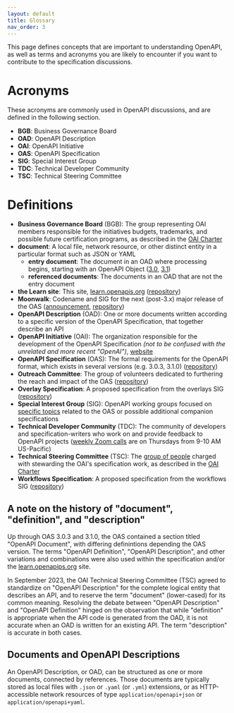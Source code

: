 ```yaml
---
layout: default
title: Glossary
nav_order: 3
---
```


This page defines concepts that are important to understanding OpenAPI, as well as terms and acronyms you are likely to encounter if you want to contribute to the specification discussions.

# Acronyms

These acronyms are commonly used in OpenAPI discussions, and are defined in the following section.

- **BGB**: Business Governance Board
- **OAD**: OpenAPI Description
- **OAI**: OpenAPI Initiative
- **OAS**: OpenAPI Specification
- **SIG**: Special Interest Group
- **TDC**: Technical Developer Community
- **TSC**: Technical Steering Committee

# Definitions

- **Business Governance Board** (BGB): The group representing OAI members responsible for the initiatives budgets, trademarks, and possible future certification programs, as described in the [OAI Charter](https://www.openapis.org/participate/how-to-contribute/governance)
- **document**: A local file, network resource, or other distinct entity in a particular format such as JSON or YAML
  - **entry document**: The document in an OAD where processing begins, starting with an OpenAPI Object ([3.0](https://spec.openapis.org/oas/v3.0.3#openapi-object), [3.1](https://spec.openapis.org/oas/v3.1.0#openapi-object))
  - **referenced documents**: The documents in an OAD that are not the entry document
- **the Learn site**: This site, [learn.openapis.org](learn.openapis.org) ([repository](https://github.com/OAI/learn.openapis.org))
- **Moonwalk**: Codename and SIG for the next (post-3.x) major release of the OAS ([announcement](https://www.openapis.org/blog/2023/12/06/openapi-moonwalk-2024), [repository](https://github.com/OAI/sig-moonwalk))
- **OpenAPI Description** (OAD): One or more documents written according to a specific version of the OpenAPI Specification, that together describe an API
- **OpenAPI Initiative** (OAI): The organization responsible for the development of the OpenAPI Specification _(not to be confused with the unrelated and more recent "OpenAI")_, [website](https://openapis.org/)
- **OpenAPI Specification** (OAS): The formal requirements for the OpenAPI format, which exists in several versions (e.g. 3.0.3, 3.1.0) ([repository](https://github.com/OAI/OpenAPI-Specification))
- **Outreach Committee**: The group of volunteers dedicated to furthering the reach and impact of the OAS ([repository](https://github.com/OAI/Outreach))
- **Overlay Specification**: A proposed specification from the overlays SIG ([repository](https://github.com/OAI/Overlay-Specification))
- **Special Interest Group** (SIG): OpenAPI working groups focused on [specific topics](https://github.com/OAI/OpenAPI-Specification/blob/main/SPECIAL_INTEREST_GROUPS.md) related to the OAS or possible additional companion specifications
- **Technical Developer Community** (TDC): The community of developers and specification-writers who work on and provide feedback to OpenAPI projects ([weekly Zoom calls](https://github.com/OAI/OpenAPI-Specification/issues?q=is%3Aissue+is%3Aopen+%22Open+Community+%28TDC%29+Meeting%22) are on Thursdays from 9-10 AM US-Pacific)
- **Technical Steering Committee** (TSC): The [group of people](https://github.com/OAI/OpenAPI-Specification/blob/main/MAINTAINERS.md) charged with stewarding the OAI's specification work, as described in the [OAI Charter](https://www.openapis.org/participate/how-to-contribute/governance)
- **Workflows Specification**: A proposed specification from the workflows SIG ([repository](https://github.com/OAI/sig-workflows))

## A note on the history of "document", "definition", and "description"

Up through OAS 3.0.3 and 3.1.0, the OAS contained a section titled "OpenAPI Document", with differing definintions depending the OAS version.  The terms "OpenAPI Definition", "OpenAPI Description", and other variations and combinations were also used within the specification and/or the [learn.openapips.org](learn.openapis.org) site.

In September 2023, the OAI Technical Steering Committee (TSC) agreed to standardize on "OpenAPI Description" for the complete logical entity that describes an API, and to reserve the term "document" (lower-cased) for its common meaning.  Resolving the debate between "OpenAPI Description" and "OpenAPI Definition" hinged on the observation that while "definition" is appropriate when the API code is generated from the OAD, it is not accurate when an OAD is written for an existing API.  The term "description" is accurate in both cases.

## Documents and OpenAPI Descriptions

An OpenAPI Description, or OAD, can be structured as one or more documents, connected by references.  Those documents are typically stored as local files with `.json` or `.yaml` (or `.yml`) extensions, or as HTTP-accessible network resources of type `application/openapi+json` or `application/openapi+yaml`.
